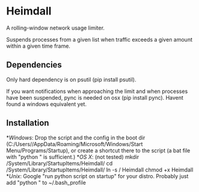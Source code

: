 Heimdall
========

A rolling-window network usage limiter.

Suspends processes from a given list when traffic exceeds a given amount within a given time frame.

Dependencies
------------

Only hard dependency is on psutil (pip install psutil).

If you want notifications when approaching the limit and when processes have been suspended,
pync is needed on osx (pip install pync). Havent found a windows equivalent yet.

Installation
------------

**Windows*: Drop the script and the config in the boot dir (C:/Users/<Username>/AppData/Roaming/Microsoft/Windows/Start Menu/Programs/Startup),
or create a shortcut there to the script (a bat file with "python <path to script>" is sufficient.)
**OS X*: (not tested)
     mkdir /System/Library/StartupItems/Heimdall/
     cd /System/Library/StartupItems/Heimdall/
     ln -s /<path to script> Heimdall
     chmod +x Heimdall
**Unix*: Google "run python script on startup" for your distro. Probably just add "python <path to script>" to ~/.bash_profile

